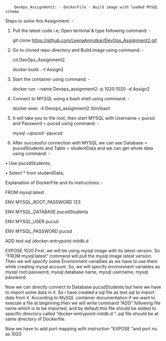         DevOps_Assignment2: - DockerFile - Build image with loaded MYSQL schema
Steps to solve this Assignment: -

1. Pull the latest code i.e; Open terminal & type following command: -

   git clone https://github.com/LeenaAmrutkar/DevOps_Assignment2.git
  
2. Go to cloned repo-directory and Build image using command: -

   cd DevOps_Assignment2
  
   docker build . -t Assign2
   
3. Start the container using command: -

   docker run --name Devops_assignment2 -p 1020:1020 -d Assign2
   
4. Connect to MYSQL using a bash shell using command: -

   docker exec -it Devops_assignment2 /bin/bash
   
5. It will take you to the root, then start MYSQL with Username = pucsd and Password = pucsd using command: -

   mysql -upucsd -ppucsd
  
6. After successful connection with MYSQL we can see Database = pucsdStudents and Table = studentData and we can get whole data using command: -

•	Use pucsdStudents;

•	Select * from studentData;

Explanation of DockerFile and its instructions: -

FROM mysql:latest 

ENV MYSQL_ROOT_PASSWORD 123 

ENV MYSQL_DATABASE pucsdStudents 

ENV MYSQL_USER pucsd 

ENV MYSQL_PASSWORD pucsd 

ADD test.sql /docker-entrypoint-initdb.d 

EXPOSE 1020
First, we will be using mysql image with its latest version. So ‘’FROM mysql:latest” command will pull the mysql image latest version. Then we will specify some Environment variables as we have to use them while creating mysql account. So, we will specify environment variables as mysql root password, mysql database name, mysql username, mysql password.

Now we can directly connect to Database pucsdStudents but here we have to import some data in it. So i have created a sql file as test.sql to import data from it. According to MySQL container documentation if we want to execute a file at beginning then we will write command “ADD” following file name which is to be imported, and by default this file should be added to specific directory called “docker-entrypoint-initdb.d ”. sql file should be at same directory of Dockerfile.

Now we have to add port mapping with instruction “EXPOSE “and port no. as 1020.
